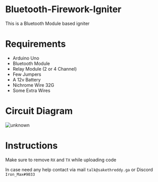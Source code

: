 # Bluetooth-Firework-Igniter
This is a Bluetooth Module based igniter

# Requirements
- Arduino Uno
- Bluetooth Module
- Relay Module (2 or 4 Channel)
- Few Jumpers
- A 12v Battery 
- Nichrome Wire 32G
- Some Extra Wires

# Circuit Diagram
![unknown](https://cdn.discordapp.com/attachments/907956163671359528/1045332733825667113/unknown.png)

# Instructions 
Make sure to remove `RX` and `TX` while uploading code

In case need any help contact via mail `talk@sakethreddy.ga` or Discord `Iron_Max#9033`
